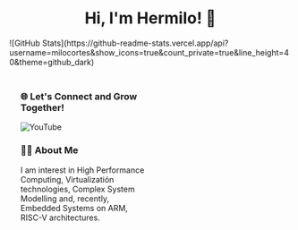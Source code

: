 <h1 align="center">Hi, I'm Hermilo! 👋 </h1>
![GitHub Stats](https://github-readme-stats.vercel.app/api?username=milocortes&show_icons=true&count_private=true&line_height=40&theme=github_dark)

<div style="display: flex; justify-content: space-between; align-items: flex-start; margin-top: 20px;">

  <div style="flex: 1; max-width: 45%; text-align: left; margin-left: 20px;">
        <h3>🌐 Let's Connect and Grow Together!</h3>
        <p>
            <a href="https://www.youtube.com/@hermilocortes1197" target="_blank" style="text-decoration: none;">
                <img src="https://img.shields.io/badge/YouTube-Subscribe-red" alt="YouTube">
            </a>
        </p>
                
  <h3>🧑‍💻 About Me</h3>
        <p>
            I am interest in High Performance Computing, Virtualizatión technologies, Complex System Modelling and, recently, Embedded Systems on ARM, RISC-V architectures. 
        </p>

</div>
